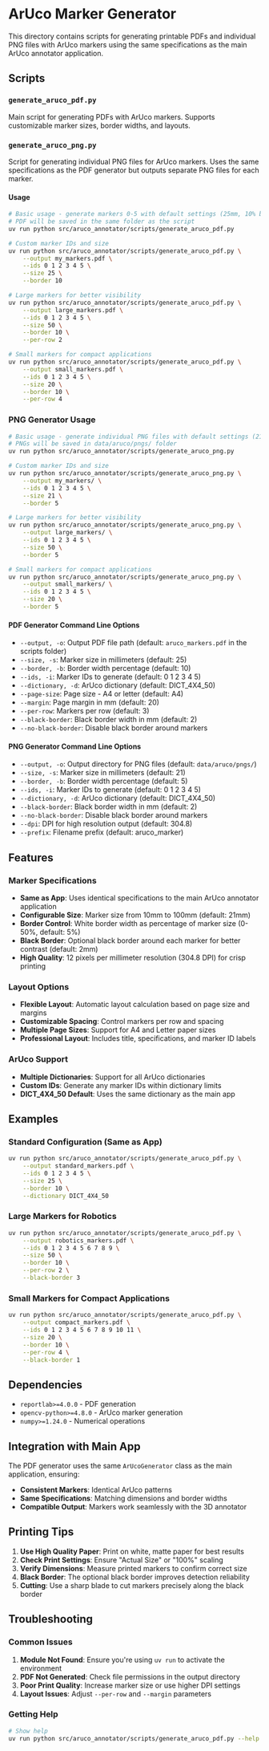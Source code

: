 # ArUco Marker Generator

This directory contains scripts for generating printable PDFs and individual PNG files with ArUco markers using the same specifications as the main ArUco annotator application.

## Scripts

### `generate_aruco_pdf.py`

Main script for generating PDFs with ArUco markers. Supports customizable marker sizes, border widths, and layouts.

### `generate_aruco_png.py`

Script for generating individual PNG files for ArUco markers. Uses the same specifications as the PDF generator but outputs separate PNG files for each marker.

#### Usage

```bash
# Basic usage - generate markers 0-5 with default settings (25mm, 10% border, 2mm black border)
# PDF will be saved in the same folder as the script
uv run python src/aruco_annotator/scripts/generate_aruco_pdf.py

# Custom marker IDs and size
uv run python src/aruco_annotator/scripts/generate_aruco_pdf.py \
    --output my_markers.pdf \
    --ids 0 1 2 3 4 5 \
    --size 25 \
    --border 10

# Large markers for better visibility
uv run python src/aruco_annotator/scripts/generate_aruco_pdf.py \
    --output large_markers.pdf \
    --ids 0 1 2 3 4 5 \
    --size 50 \
    --border 10 \
    --per-row 2

# Small markers for compact applications
uv run python src/aruco_annotator/scripts/generate_aruco_pdf.py \
    --output small_markers.pdf \
    --ids 0 1 2 3 4 5 \
    --size 20 \
    --border 10 \
    --per-row 4
```

### PNG Generator Usage

```bash
# Basic usage - generate individual PNG files with default settings (21mm, 5% border, no black border)
# PNGs will be saved in data/aruco/pngs/ folder
uv run python src/aruco_annotator/scripts/generate_aruco_png.py

# Custom marker IDs and size
uv run python src/aruco_annotator/scripts/generate_aruco_png.py \
    --output my_markers/ \
    --ids 0 1 2 3 4 5 \
    --size 21 \
    --border 5

# Large markers for better visibility
uv run python src/aruco_annotator/scripts/generate_aruco_png.py \
    --output large_markers/ \
    --ids 0 1 2 3 4 5 \
    --size 50 \
    --border 5

# Small markers for compact applications
uv run python src/aruco_annotator/scripts/generate_aruco_png.py \
    --output small_markers/ \
    --ids 0 1 2 3 4 5 \
    --size 20 \
    --border 5
```

#### PDF Generator Command Line Options

- `--output, -o`: Output PDF file path (default: `aruco_markers.pdf` in the scripts folder)
- `--size, -s`: Marker size in millimeters (default: 25)
- `--border, -b`: Border width percentage (default: 10)
- `--ids, -i`: Marker IDs to generate (default: 0 1 2 3 4 5)
- `--dictionary, -d`: ArUco dictionary (default: DICT_4X4_50)
- `--page-size`: Page size - A4 or letter (default: A4)
- `--margin`: Page margin in mm (default: 20)
- `--per-row`: Markers per row (default: 3)
- `--black-border`: Black border width in mm (default: 2)
- `--no-black-border`: Disable black border around markers

#### PNG Generator Command Line Options

- `--output, -o`: Output directory for PNG files (default: `data/aruco/pngs/`)
- `--size, -s`: Marker size in millimeters (default: 21)
- `--border, -b`: Border width percentage (default: 5)
- `--ids, -i`: Marker IDs to generate (default: 0 1 2 3 4 5)
- `--dictionary, -d`: ArUco dictionary (default: DICT_4X4_50)
- `--black-border`: Black border width in mm (default: 2)
- `--no-black-border`: Disable black border around markers
- `--dpi`: DPI for high resolution output (default: 304.8)
- `--prefix`: Filename prefix (default: aruco_marker)


## Features

### Marker Specifications

- **Same as App**: Uses identical specifications to the main ArUco annotator application
- **Configurable Size**: Marker size from 10mm to 100mm (default: 21mm)
- **Border Control**: White border width as percentage of marker size (0-50%, default: 5%)
- **Black Border**: Optional black border around each marker for better contrast (default: 2mm)
- **High Quality**: 12 pixels per millimeter resolution (304.8 DPI) for crisp printing

### Layout Options

- **Flexible Layout**: Automatic layout calculation based on page size and margins
- **Customizable Spacing**: Control markers per row and spacing
- **Multiple Page Sizes**: Support for A4 and Letter paper sizes
- **Professional Layout**: Includes title, specifications, and marker ID labels

### ArUco Support

- **Multiple Dictionaries**: Support for all ArUco dictionaries
- **Custom IDs**: Generate any marker IDs within dictionary limits
- **DICT_4X4_50 Default**: Uses the same dictionary as the main app

## Examples

### Standard Configuration (Same as App)

```bash
uv run python src/aruco_annotator/scripts/generate_aruco_pdf.py \
    --output standard_markers.pdf \
    --ids 0 1 2 3 4 5 \
    --size 25 \
    --border 10 \
    --dictionary DICT_4X4_50
```

### Large Markers for Robotics

```bash
uv run python src/aruco_annotator/scripts/generate_aruco_pdf.py \
    --output robotics_markers.pdf \
    --ids 0 1 2 3 4 5 6 7 8 9 \
    --size 50 \
    --border 10 \
    --per-row 2 \
    --black-border 3
```

### Small Markers for Compact Applications

```bash
uv run python src/aruco_annotator/scripts/generate_aruco_pdf.py \
    --output compact_markers.pdf \
    --ids 0 1 2 3 4 5 6 7 8 9 10 11 \
    --size 20 \
    --border 10 \
    --per-row 4 \
    --black-border 1
```

## Dependencies

- `reportlab>=4.0.0` - PDF generation
- `opencv-python>=4.8.0` - ArUco marker generation
- `numpy>=1.24.0` - Numerical operations

## Integration with Main App

The PDF generator uses the same `ArUcoGenerator` class as the main application, ensuring:

- **Consistent Markers**: Identical ArUco patterns
- **Same Specifications**: Matching dimensions and border widths
- **Compatible Output**: Markers work seamlessly with the 3D annotator

## Printing Tips

1. **Use High Quality Paper**: Print on white, matte paper for best results
2. **Check Print Settings**: Ensure "Actual Size" or "100%" scaling
3. **Verify Dimensions**: Measure printed markers to confirm correct size
4. **Black Border**: The optional black border improves detection reliability
5. **Cutting**: Use a sharp blade to cut markers precisely along the black border

## Troubleshooting

### Common Issues

1. **Module Not Found**: Ensure you're using `uv run` to activate the environment
2. **PDF Not Generated**: Check file permissions in the output directory
3. **Poor Print Quality**: Increase marker size or use higher DPI settings
4. **Layout Issues**: Adjust `--per-row` and `--margin` parameters

### Getting Help

```bash
# Show help
uv run python src/aruco_annotator/scripts/generate_aruco_pdf.py --help
```
